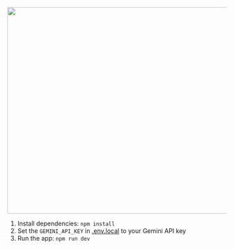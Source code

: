 <div align="center">
<img width="1200" height="475" alt="GHBanner" src="https://i.ibb.co/Cp7XYN0j/Screenshot-2025-09-25-183333.png" />
</div>




1. Install dependencies:
   `npm install`
2. Set the `GEMINI_API_KEY` in [.env.local](.env.local) to your Gemini API key
3. Run the app:
   `npm run dev`
